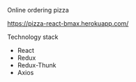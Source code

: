 Online ordering pizza

https://pizza-react-bmax.herokuapp.com/

Technology stack

- React
- Redux
- Redux-Thunk
- Axios